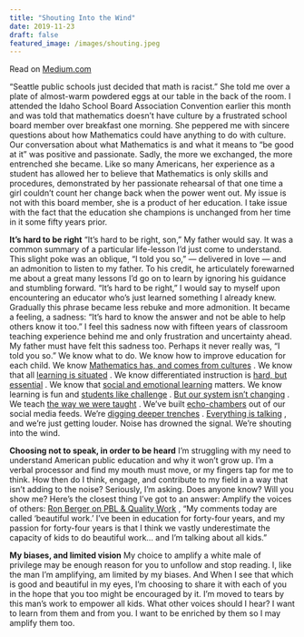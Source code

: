 ```yaml
---
title: "Shouting Into the Wind"
date: 2019-11-23
draft: false
featured_image: /images/shouting.jpeg
---
```

Read on [Medium.com](https://medium.com/@matthewalangreen/shouting-into-the-wind-76bbcf7bb5fc)

“Seattle public schools just decided that math is racist.” She told me over a plate of almost-warm powdered eggs at our table in the back of the room.
I attended the Idaho School Board Association Convention earlier this month and was told that mathematics doesn’t have culture by a frustrated school board member over breakfast one morning.
She peppered me with sincere questions about how Mathematics could have anything to do with culture. Our conversation about what Mathematics is and what it means to “be good at it” was positive and passionate. Sadly, the more we exchanged, the more entrenched she became. Like so many Americans, her experience as a student has allowed her to believe that Mathematics is only skills and procedures, demonstrated by her passionate rehearsal of that one time a girl couldn’t count her change back when the power went out. My issue is not with this board member, she is a product of her education. I take issue with the fact that the education she champions is unchanged from her time in it some fifty years prior.

**It’s hard to be right**
“It’s hard to be right, son,” My father would say. It was a common summary of a particular life-lesson I’d just come to understand. This slight poke was an oblique, “I told you so,” — delivered in love — and an admonition to listen to my father. To his credit, he articulately forewarned me about a great many lessons I’d go on to learn by ignoring his guidance and stumbling forward.
“It’s hard to be right,” I would say to myself upon encountering an educator who’s just learned something I already knew. Gradually this phrase became less rebuke and more admonition. It became a feeling, a sadness: “It’s hard to know the answer and not be able to help others know it too.” I feel this sadness now with fifteen years of classroom teaching experience behind me and only frustration and uncertainty ahead. My father must have felt this sadness too. Perhaps it never really was, “I told you so.”
We know what to do. We know how to improve education for each child. We know  [Mathematics has, and comes from cultures](https://www.nctm.org/Handlers/AttachmentHandler.ashx?attachmentID=hK73Ye3v8x8%3D) . We know that all  [learning is situated](https://www.academia.edu/3087475/Cognition_in_practice_Mind_mathematics_and_culture_in_everyday_life_Jean_Lave) . We know differentiated instruction is  [hard, but essential](https://inservice.ascd.org/7-reasons-why-differentiated-instruction-works/) . We know that  [social and emotional learning](https://www.edutopia.org/sel-research-learning-outcomes)  matters. We know learning is fun and [ students like challenge](http://www.papert.org/articles/HardFun.html) .
 [But our system isn’t changing](https://teddintersmith.com/what-school-could-be/) .
We teach  [the way we were taught](http://www.jsedimensions.org/wordpress/wp-content/uploads/2013/06/Stephanie-Owens-finalproof-May20131.pdf) . We’ve built  [echo-chambers](https://www.kqed.org/news/11703717/how-social-media-echo-chambers-drown-out-the-voices-in-the-middle)  out of our social media feeds. We’re  [digging deeper trenches](https://www.davidepstein.com/the-range/) .  [Everything is talking](https://music.apple.com/us/album/everything-is-talking/719245563?i=719246180) , and we’re just getting louder. Noise has drowned the signal.
We’re shouting into the wind.

**Choosing not to speak, in order to be heard**
I’m struggling with my need to understand American public education and why it won’t grow up. I’m a verbal processor and find my mouth must move, or my fingers tap for me to think. How then do I think, engage, and contribute to my field in a way that isn’t adding to the noise?
Seriously, I’m asking. Does anyone know? Will you show me?
Here’s the closest thing I’ve got to an answer: Amplify the voices of others:  [Ron Berger on PBL & Quality Work](https://www.youtube.com/watch?v=TvmOqnupdZc) , “My comments today are called ‘beautiful work.’ I’ve been in education for forty-four years, and my passion for forty-four years is that I think we vastly underestimate the capacity of kids to do beautiful work… and I’m talking about all kids.”

**My biases, and limited vision**
My choice to amplify a white male of privilege may be enough reason for you to unfollow and stop reading. I, like the man I’m amplifying, am limited by my biases.
And
When I see that which is good and beautiful in my eyes, I’m choosing to share it with each of you in the hope that you too might be encouraged by it. I’m moved to tears by this man’s work to empower all kids.
What other voices should I hear? I want to learn from them and from you. I want to be enriched by them so I may amplify them too.
